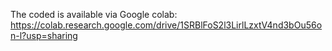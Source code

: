 The coded is available via Google colab: https://colab.research.google.com/drive/1SRBlFoS2l3LirlLzxtV4nd3bOu56on-l?usp=sharing